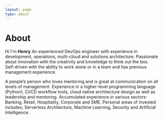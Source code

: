 ```yaml
---
layout: page
type: about
---
```



# About
Hi I'm **Henry** An experienced DevOps engineer with experience in development, operations, multi-cloud and solutions architecture. 
Passionate about innovation with the creativity and knowledge to think out the box. 
Self-driven with the ability to work alone or in a team and has previous management experience. 

A people’s person who loves mentoring and is great at communication on all levels of management. 
Experience in a higher-level programming language (Python); CI/CD workflow tools, 
cloud native architecture design as well as leadership and mentoring. 
Accumulated experience in various sectors: Banking, Retail, Hospitality, Corporate and SME. 
Personal areas of invested includes; Serverless Architecture, Machine Learning, Security and Artificial Intelligence.


